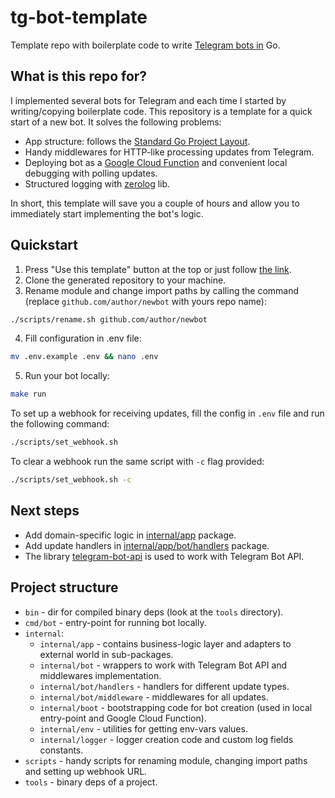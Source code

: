 # tg-bot-template
Template repo with boilerplate code to write [Telegram bots in](https://core.telegram.org/bots/api) Go.

## What is this repo for?
I implemented several bots for Telegram and each time I started by writing/copying boilerplate code.
This repository is a template for a quick start of a new bot. It solves the following problems:
- App structure: follows the [Standard Go Project Layout](https://github.com/golang-standards/project-layout).
- Handy middlewares for HTTP-like processing updates from Telegram.
- Deploying bot as a [Google Cloud Function](https://cloud.google.com/functions) and convenient local debugging with polling updates.
- Structured logging with [zerolog](https://github.com/rs/zerolog) lib.

In short, this template will save you a couple of hours and allow you to immediately start implementing the bot's logic.

## Quickstart
1. Press "Use this template" button at the top or just follow [the link](https://github.com/nskondratev/tg-bot-template/generate).
2. Clone the generated repository to your machine.
3. Rename module and change import paths by calling the command (replace `github.com/author/newbot` with yours repo name):
```bash
./scripts/rename.sh github.com/author/newbot
```
4. Fill configuration in .env file:
```bash
mv .env.example .env && nano .env
```
5. Run your bot locally:
```bash
make run
```

To set up a webhook for receiving updates, fill the config in `.env` file and run the following command:
```bash
./scripts/set_webhook.sh
```

To clear a webhook run the same script with `-c` flag provided:
```bash
./scripts/set_webhook.sh -c
```

## Next steps
* Add domain-specific logic in [internal/app](./internal/app) package.
* Add update handlers in [internal/app/bot/handlers](./internal/app/bot/handlers) package.
* The library [telegram-bot-api](https://github.com/go-telegram-bot-api/telegram-bot-api) is used to work with Telegram Bot API.

## Project structure
* `bin` - dir for compiled binary deps (look at the `tools` directory).
* `cmd/bot` - entry-point for running bot locally.
* `internal`:
  * `internal/app` - contains business-logic layer and adapters to external world in sub-packages.
  * `internal/bot` - wrappers to work with Telegram Bot API and middlewares implementation.
  * `internal/bot/handlers` - handlers for different update types.
  * `internal/bot/middleware` - middlewares for all updates.
  * `internal/boot` - bootstrapping code for bot creation (used in local entry-point and Google Cloud Function).
  * `internal/env` - utilities for getting env-vars values.
  * `internal/logger` - logger creation code and custom log fields constants.
* `scripts` - handy scripts for renaming module, changing import paths and setting up webhook URL.
* `tools` - binary deps of a project.
